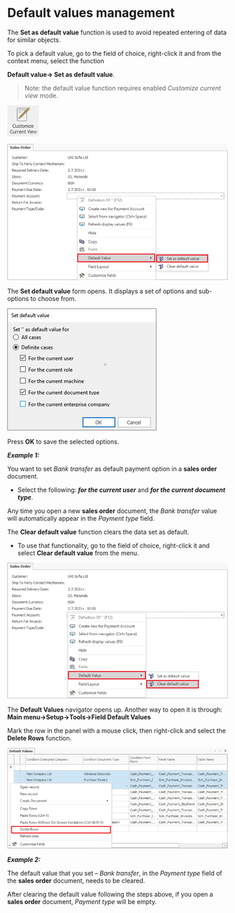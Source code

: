 
# Default values management

The <b>Set as default value</b> function is used to avoid repeated entering of data for similar objects.

To pick a default value, go to the field of choice, right-click it and from the context menu, select the function 

<b>Default value→ Set as default value</b>.

> Note: 
> the default value function requires enabled *Customize current view* mode.

![Customize current view](pictures/customize-view.png)  

![Set default value](pictures/set-defaultvalue1.png) 

 The **Set default value** form opens. It displays a set of options and sub-options to choose from. 

![Value form](pictures/value-form.png)   

Press **OK** to save the selected options. 

***Example 1:***

You want to set *Bank transfer* as default payment option in a **sales order** document. 

- Select the following: ***for the current user*** and ***for the current document type***. 

Any time you open a new **sales order** document, the *Bank transfer* value will automatically appear in the *Payment type* field. 

The <b>Clear default value</b> function clears the data set as default. 

- To use that functionality, go to the field of choice, right-click it and select <b>Clear default value</b> from the menu.

![Clear default value](pictures/clear-defaultvalue1.png)  

The <b>Default Values</b> navigator opens up. Another way to open it is through: <b>Main menu→Setup→Tools→Field Default Values</b>
 
Mark the row in the panel with a mouse click, then right-click and select the <b>Delete Rows</b> function.

![Delete rows](pictures/delete-rows.png)

***Example 2:***

The default value that you set – *Bank transfer*, in the *Payment type* field of the **sales order** document, needs to be cleared. 

After clearing the default value following the steps above, if you open a **sales order** document, *Payment type* will be empty.
